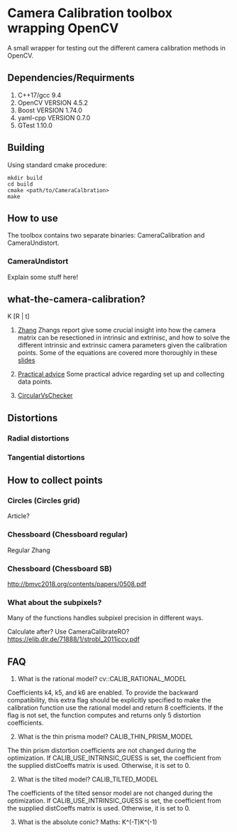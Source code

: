 # Camera Calibration toolbox wrapping OpenCV
A small wrapper for testing out the different camera calibration methods in OpenCV.

## Dependencies/Requirments

1. C++17/gcc 9.4
2. OpenCV VERSION 4.5.2
3. Boost VERSION 1.74.0
4. yaml-cpp VERSION 0.7.0
5. GTest 1.10.0

## Building

Using standard cmake procedure:

```
mkdir build
cd build
cmake <path/to/CameraCalbration>
make
```

## How to use

The toolbox contains two separate binaries:
CameraCalibration and CameraUndistort.


### CameraUndistort
Explain some stuff here!

## what-the-camera-calibration?


K [R | t]

1. [Zhang](https://www.cvl.isy.liu.se/education/undergraduate/tsbb09/lasmaterial/zhang-report.pdf)
	Zhangs report give some crucial insight into how the camera matrix can 
	be resectioned in intrinsic and extrinisc, and how to solve the different intrinsic and extrinsic camera parameters 
	given the calibration points. Some of the equations are covered more thoroughly in these 
	[slides](https://www.cvl.isy.liu.se/education/undergraduate/tsbb09/forelasningsslides/CameraCalibration2.pdf)

2. [Practical advice](https://calib.io/blogs/knowledge-base/calibration-best-practices)
	Some practical advice regarding set up and collecting data points.

3. [CircularVsChecker](https://www.researchgate.net/post/Which-pattern-circle-pattern-or-checkerboard-pattern-should-be-used-for-automotive-camera-calibration-fisheye-wide-webcam)



## Distortions

### Radial distortions

### Tangential distortions

## How to collect points

### Circles (Circles grid)

Article?

### Chessboard (Chessboard regular)
Regular Zhang

### Chessboard (Chessboard SB)
http://bmvc2018.org/contents/papers/0508.pdf

### What about the subpixels?

Many of the functions handles subpixel precision in different ways.

Calculate after?
Use CameraCalibrateRO?
https://elib.dlr.de/71888/1/strobl_2011iccv.pdf


## FAQ


1. What is the rational model? cv::CALIB\_RATIONAL\_MODEL

Coefficients k4, k5, and k6 are enabled. To provide the backward compatibility, this extra flag should be explicitly specified to make the calibration function use the rational model and return 8 coefficients. If the flag is not set, the function computes and returns only 5 distortion coefficients.

2. What is the thin prisma model? CALIB\_THIN\_PRISM\_MODEL

The thin prism distortion coefficients are not changed during the optimization. If CALIB_USE_INTRINSIC_GUESS is set, the coefficient from the supplied distCoeffs matrix is used. Otherwise, it is set to 0.

2. What is the tilted model? CALIB\_TILTED\_MODEL

The coefficients of the tilted sensor model are not changed during the optimization. If CALIB_USE_INTRINSIC_GUESS is set, the coefficient from the supplied distCoeffs matrix is used. Otherwise, it is set to 0.

3. What is the absolute conic?
Maths: K^(-T)K^(-1)
